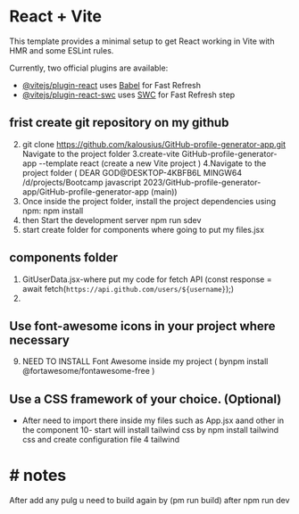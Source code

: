 # React + Vite

This template provides a minimal setup to get React working in Vite with HMR and some ESLint rules.

Currently, two official plugins are available:

- [@vitejs/plugin-react](https://github.com/vitejs/vite-plugin-react/blob/main/packages/plugin-react/README.md) uses [Babel](https://babeljs.io/) for Fast Refresh
- [@vitejs/plugin-react-swc](https://github.com/vitejs/vite-plugin-react-swc) uses [SWC](https://swc.rs/) for Fast Refresh
step
## frist  create git repository on my github
2. git clone https://github.com/kalousius/GitHub-profile-generator-app.git
Navigate to the project folder
3.create-vite GitHub-profile-generator-app --template react (create a new Vite project )
4.Navigate to the project folder
( DEAR GOD@DESKTOP-4KBFB6L MINGW64 /d/projects/Bootcamp javascript 2023/GitHub-profile-generator-app/GitHub-profile-generator-app (main))
5. Once inside the project folder, install the project dependencies using npm:
npm install
6.  then Start the development server
npm run sdev
7. start create folder for components where going to put my files.jsx
## components folder
1. GitUserData.jsx-where put my code for fetch API
(const response = await fetch(`https://api.github.com/users/${username}`);)
8. 
## Use font-awesome icons in your project where necessary
9. NEED TO INSTALL Font Awesome inside my project ( bynpm install @fortawesome/fontawesome-free )
## Use a CSS framework of your choice. (Optional)
- After need to import there inside my files such as App.jsx aand other in the component
10- start will install tailwind css by npm install tailwind css and create configuration file 4 tailwind

# # notes
After add any pulg u need to build again by (pm run build) after npm run dev




